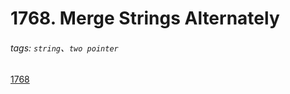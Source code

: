 # 1768. Merge Strings Alternately

###### tags: `string`、`two pointer`

[1768](https://leetcode.com/problems/merge-strings-alternately/description/)
